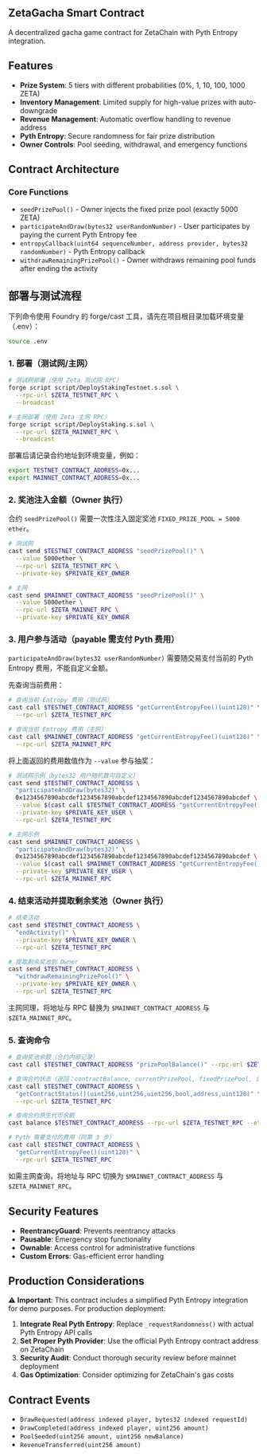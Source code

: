 ## ZetaGacha Smart Contract

A decentralized gacha game contract for ZetaChain with Pyth Entropy integration.

## Features

- **Prize System**: 5 tiers with different probabilities (0%, 1, 10, 100, 1000 ZETA)
- **Inventory Management**: Limited supply for high-value prizes with auto-downgrade
- **Revenue Management**: Automatic overflow handling to revenue address
- **Pyth Entropy**: Secure randomness for fair prize distribution
- **Owner Controls**: Pool seeding, withdrawal, and emergency functions

## Contract Architecture

### Core Functions

- `seedPrizePool()` - Owner injects the fixed prize pool (exactly 5000 ZETA)
- `participateAndDraw(bytes32 userRandomNumber)` - User participates by paying the current Pyth Entropy fee
- `entropyCallback(uint64 sequenceNumber, address provider, bytes32 randomNumber)` - Pyth Entropy callback
- `withdrawRemainingPrizePool()` - Owner withdraws remaining pool funds after ending the activity

## 部署与测试流程

下列命令使用 Foundry 的 forge/cast 工具，请先在项目根目录加载环境变量（.env）：

```bash
source .env
```

### 1. 部署（测试网/主网）

```bash
# 测试网部署（使用 Zeta 测试网 RPC）
forge script script/DeployStakingTestnet.s.sol \
  --rpc-url $ZETA_TESTNET_RPC \
  --broadcast

# 主网部署（使用 Zeta 主网 RPC）
forge script script/DeployStaking.s.sol \
  --rpc-url $ZETA_MAINNET_RPC \
  --broadcast
```

部署后请记录合约地址到环境变量，例如：

```bash
export TESTNET_CONTRACT_ADDRESS=0x...
export MAINNET_CONTRACT_ADDRESS=0x...
```

### 2. 奖池注入金额（Owner 执行）

合约 `seedPrizePool()` 需要一次性注入固定奖池 `FIXED_PRIZE_POOL = 5000 ether`。

```bash
# 测试网
cast send $TESTNET_CONTRACT_ADDRESS "seedPrizePool()" \
  --value 5000ether \
  --rpc-url $ZETA_TESTNET_RPC \
  --private-key $PRIVATE_KEY_OWNER

# 主网
cast send $MAINNET_CONTRACT_ADDRESS "seedPrizePool()" \
  --value 5000ether \
  --rpc-url $ZETA_MAINNET_RPC \
  --private-key $PRIVATE_KEY_OWNER
```

### 3. 用户参与活动（payable 需支付 Pyth 费用）

`participateAndDraw(bytes32 userRandomNumber)` 需要随交易支付当前的 Pyth Entropy 费用，不能自定义金额。

先查询当前费用：

```bash
# 查询当前 Entropy 费用（测试网）
cast call $TESTNET_CONTRACT_ADDRESS "getCurrentEntropyFee()(uint128)" \
  --rpc-url $ZETA_TESTNET_RPC

# 查询当前 Entropy 费用（主网）
cast call $MAINNET_CONTRACT_ADDRESS "getCurrentEntropyFee()(uint128)" \
  --rpc-url $ZETA_MAINNET_RPC
```

将上面返回的费用数值作为 `--value` 参与抽奖：

```bash
# 测试网示例（bytes32 用户随机数可自定义）
cast send $TESTNET_CONTRACT_ADDRESS \
  "participateAndDraw(bytes32)" \
  0x1234567890abcdef1234567890abcdef1234567890abcdef1234567890abcdef \
  --value $(cast call $TESTNET_CONTRACT_ADDRESS "getCurrentEntropyFee()(uint128)" --rpc-url $ZETA_TESTNET_RPC) \
  --private-key $PRIVATE_KEY_USER \
  --rpc-url $ZETA_TESTNET_RPC

# 主网示例
cast send $MAINNET_CONTRACT_ADDRESS \
  "participateAndDraw(bytes32)" \
  0x1234567890abcdef1234567890abcdef1234567890abcdef1234567890abcdef \
  --value $(cast call $MAINNET_CONTRACT_ADDRESS "getCurrentEntropyFee()(uint128)" --rpc-url $ZETA_MAINNET_RPC) \
  --private-key $PRIVATE_KEY_USER \
  --rpc-url $ZETA_MAINNET_RPC
```

### 4. 结束活动并提取剩余奖池（Owner 执行）

```bash
# 结束活动
cast send $TESTNET_CONTRACT_ADDRESS \
  "endActivity()" \
  --private-key $PRIVATE_KEY_OWNER \
  --rpc-url $ZETA_TESTNET_RPC

# 提取剩余奖池到 Owner
cast send $TESTNET_CONTRACT_ADDRESS \
  "withdrawRemainingPrizePool()" \
  --private-key $PRIVATE_KEY_OWNER \
  --rpc-url $ZETA_TESTNET_RPC
```

主网同理，将地址与 RPC 替换为 `$MAINNET_CONTRACT_ADDRESS` 与 `$ZETA_MAINNET_RPC`。

### 5. 查询命令

```bash
# 查询奖池余额（合约内部记录）
cast call $TESTNET_CONTRACT_ADDRESS "prizePoolBalance()" --rpc-url $ZETA_TESTNET_RPC

# 查询合约状态（返回：contractBalance, currentPrizePool, fixedPrizePool, isActivityEnded, owner, currentEntropyFee）
cast call $TESTNET_CONTRACT_ADDRESS \
  "getContractStatus()(uint256,uint256,uint256,bool,address,uint128)" \
  --rpc-url $ZETA_TESTNET_RPC

# 查询合约原生代币余额
cast balance $TESTNET_CONTRACT_ADDRESS --rpc-url $ZETA_TESTNET_RPC --ether

# Pyth 需要支付的费用（同第 3 步）
cast call $TESTNET_CONTRACT_ADDRESS \
  "getCurrentEntropyFee()(uint128)" \
  --rpc-url $ZETA_TESTNET_RPC
```

如需主网查询，将地址与 RPC 切换为 `$MAINNET_CONTRACT_ADDRESS` 与 `$ZETA_MAINNET_RPC`。

## Security Features

- **ReentrancyGuard**: Prevents reentrancy attacks
- **Pausable**: Emergency stop functionality
- **Ownable**: Access control for administrative functions
- **Custom Errors**: Gas-efficient error handling

## Production Considerations

⚠️ **Important**: This contract includes a simplified Pyth Entropy integration for demo purposes. For production deployment:

1. **Integrate Real Pyth Entropy**: Replace `_requestRandomness()` with actual Pyth Entropy API calls
2. **Set Proper Pyth Provider**: Use the official Pyth Entropy contract address on ZetaChain
3. **Security Audit**: Conduct thorough security review before mainnet deployment
4. **Gas Optimization**: Consider optimizing for ZetaChain's gas costs

## Contract Events

- `DrawRequested(address indexed player, bytes32 indexed requestId)`
- `DrawCompleted(address indexed player, uint256 amount)`
- `PoolSeeded(uint256 amount, uint256 newBalance)`
- `RevenueTransferred(uint256 amount)`



